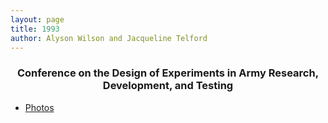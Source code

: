 ```yaml
---
layout: page
title: 1993
author: Alyson Wilson and Jacqueline Telford
---
```

<div align="center"><h3> Conference on the Design of Experiments in Army Research, Development, and Testing</h3></div>

- [Photos](https://alysongwilson.github.io/ACAS/DOE5/1993.pdf)
